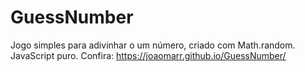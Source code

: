 # GuessNumber
Jogo simples para adivinhar o um número, criado com Math.random. JavaScript puro.
Confira: https://joaomarr.github.io/GuessNumber/
